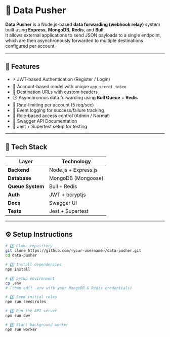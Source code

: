# 🚀 Data Pusher

**Data Pusher** is a Node.js-based **data forwarding (webhook relay)** system built using **Express**, **MongoDB**, **Redis**, and **Bull**.  
It allows external applications to send JSON payloads to a single endpoint, which are then asynchronously forwarded to multiple destinations configured per account.

---

## 🧩 Features
- ⚡ JWT-based Authentication (Register / Login)
- 🏦 Account-based model with unique `app_secret_token`
- 🔗 Destination URLs with custom headers
- 🕒 Asynchronous data forwarding using **Bull Queue** + **Redis**
- 🔐 Rate-limiting per account (5 req/sec)
- 🧾 Event logging for success/failure tracking
- 🧰 Role-based access control (Admin / Normal)
- 🧠 Swagger API Documentation
- 🧪 Jest + Supertest setup for testing

---

## 🧰 Tech Stack
| Layer | Technology |
|-------|-------------|
| **Backend** | Node.js + Express.js |
| **Database** | MongoDB (Mongoose) |
| **Queue System** | Bull + Redis |
| **Auth** | JWT + bcryptjs |
| **Docs** | Swagger UI |
| **Tests** | Jest + Supertest |

---

## ⚙️ Setup Instructions

```bash
# 1️⃣ Clone repository
git clone https://github.com/<your-username>/data-pusher.git
cd data-pusher

# 2️⃣ Install dependencies
npm install

# 3️⃣ Setup environment
cp .env
# (then edit .env with your MongoDB & Redis credentials)

# 4️⃣ Seed initial roles
npm run seed:roles

# 5️⃣ Run the API server
npm run dev

# 6️⃣ Start background worker
npm run worker
